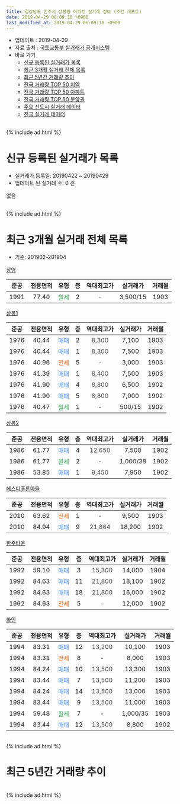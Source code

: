 ```yaml
---
title: 경상남도 진주시 상봉동 아파트 실거래 정보 (주간 레포트)
date: 2019-04-29 06:09:18 +0900
last_modified_at: 2019-04-29 06:09:18 +0900
---
```


* 업데이트 : 2019-04-29
* 자료 출처 : [국토교통부 실거래가 공개시스템](http://rt.molit.go.kr)
* 바로 가기
    * [신규 등록된 실거래가 목록](#신규-등록된-실거래가-목록)
    * [최근 3개월 실거래 전체 목록](#최근-3개월-실거래-전체-목록)
    * [최근 5년간 거래량 추이](#최근-5년간-거래량-추이)
    * [전국 거래량 TOP 50 지역](https://inasie.github.io/apt-trade-info/최근-3개월-전국에서-가장-거래가-많이-발생한-지역)
    * [전국 거래량 TOP 50 아파트](https://inasie.github.io/apt-trade-info/최근-3개월-전국에서-가장-거래가-많이-발생한-아파트)
    * [전국 거래량 TOP 50 분양권](https://inasie.github.io/apt-trade-info/최근-3개월-전국에서-가장-거래가-많이-발생한-분양권)
    * [주요 신도시 실거래 데이터](https://inasie.github.io/apt-trade-info/주요-신도시)
    * [전국 실거래 데이터](https://inasie.github.io/apt-trade-info/전국)
<br>
{% include ad.html %}
<br>

# 신규 등록된 실거래가 목록
* 실거래가 등록일: 20190422 ~ 20190429
* 업데이트 된 실거래 수: 0 건

없음

<br>
{% include ad.html %}
<br>

# 최근 3개월 실거래 전체 목록
* 기준: 201902-201904


[삼영](https://search.naver.com/search.naver?query=%EA%B2%BD%EC%83%81%EB%82%A8%EB%8F%84+%EC%A7%84%EC%A3%BC%EC%8B%9C+%EC%83%81%EB%B4%89%EB%8F%99+%EC%82%BC%EC%98%81)

|준공|전용면적|유형|층|역대최고가|실거래가|거래월|
|:---:|:---:|:---:|:---:|:---:|:---:|:---:|
|1991|77.40|<span style="color:#34a853">월세</span>|2|<span style="color:#444444">-</span>|3,500/15|1903|

[상봉1](https://search.naver.com/search.naver?query=%EA%B2%BD%EC%83%81%EB%82%A8%EB%8F%84+%EC%A7%84%EC%A3%BC%EC%8B%9C+%EC%83%81%EB%B4%89%EB%8F%99+%EC%83%81%EB%B4%891)

|준공|전용면적|유형|층|역대최고가|실거래가|거래월|
|:---:|:---:|:---:|:---:|:---:|:---:|:---:|
|1976|40.44|<span style="color:#4285f3">매매</span>|2|<span style="color:#444444">8,300</span>|7,100|1903|
|1976|40.44|<span style="color:#4285f3">매매</span>|1|<span style="color:#444444">8,300</span>|7,500|1903|
|1976|40.96|<span style="color:#ff5a00">전세</span>|5|<span style="color:#444444">-</span>|3,000|1903|
|1976|41.39|<span style="color:#4285f3">매매</span>|1|<span style="color:#444444">8,400</span>|7,500|1903|
|1976|41.90|<span style="color:#4285f3">매매</span>|4|<span style="color:#444444">8,800</span>|6,500|1902|
|1976|41.90|<span style="color:#4285f3">매매</span>|5|<span style="color:#444444">8,800</span>|7,000|1902|
|1976|40.47|<span style="color:#34a853">월세</span>|1|<span style="color:#444444">-</span>|500/15|1902|

[상봉2](https://search.naver.com/search.naver?query=%EA%B2%BD%EC%83%81%EB%82%A8%EB%8F%84+%EC%A7%84%EC%A3%BC%EC%8B%9C+%EC%83%81%EB%B4%89%EB%8F%99+%EC%83%81%EB%B4%892)

|준공|전용면적|유형|층|역대최고가|실거래가|거래월|
|:---:|:---:|:---:|:---:|:---:|:---:|:---:|
|1986|61.77|<span style="color:#4285f3">매매</span>|4|<span style="color:#444444">12,650</span>|7,500|1902|
|1986|61.77|<span style="color:#34a853">월세</span>|2|<span style="color:#444444">-</span>|1,000/38|1902|
|1986|53.85|<span style="color:#4285f3">매매</span>|1|<span style="color:#444444">9,450</span>|7,950|1902|

[에스디푸른마을](https://search.naver.com/search.naver?query=%EA%B2%BD%EC%83%81%EB%82%A8%EB%8F%84+%EC%A7%84%EC%A3%BC%EC%8B%9C+%EC%83%81%EB%B4%89%EB%8F%99+%EC%97%90%EC%8A%A4%EB%94%94%ED%91%B8%EB%A5%B8%EB%A7%88%EC%9D%84)

|준공|전용면적|유형|층|역대최고가|실거래가|거래월|
|:---:|:---:|:---:|:---:|:---:|:---:|:---:|
|2010|63.62|<span style="color:#ff5a00">전세</span>|1|<span style="color:#444444">-</span>|9,500|1903|
|2010|84.94|<span style="color:#4285f3">매매</span>|9|<span style="color:#444444">21,864</span>|18,200|1902|

[한주타운](https://search.naver.com/search.naver?query=%EA%B2%BD%EC%83%81%EB%82%A8%EB%8F%84+%EC%A7%84%EC%A3%BC%EC%8B%9C+%EC%83%81%EB%B4%89%EB%8F%99+%ED%95%9C%EC%A3%BC%ED%83%80%EC%9A%B4)

|준공|전용면적|유형|층|역대최고가|실거래가|거래월|
|:---:|:---:|:---:|:---:|:---:|:---:|:---:|
|1992|59.10|<span style="color:#4285f3">매매</span>|3|<span style="color:#444444">15,300</span>|14,000|1904|
|1992|84.63|<span style="color:#4285f3">매매</span>|11|<span style="color:#444444">21,800</span>|18,100|1902|
|1992|84.63|<span style="color:#4285f3">매매</span>|18|<span style="color:#444444">21,800</span>|16,000|1902|
|1992|84.63|<span style="color:#ff5a00">전세</span>|5|<span style="color:#444444">-</span>|12,000|1902|

[화인](https://search.naver.com/search.naver?query=%EA%B2%BD%EC%83%81%EB%82%A8%EB%8F%84+%EC%A7%84%EC%A3%BC%EC%8B%9C+%EC%83%81%EB%B4%89%EB%8F%99+%ED%99%94%EC%9D%B8)

|준공|전용면적|유형|층|역대최고가|실거래가|거래월|
|:---:|:---:|:---:|:---:|:---:|:---:|:---:|
|1994|83.31|<span style="color:#4285f3">매매</span>|12|<span style="color:#444444">13,200</span>|10,100|1903|
|1994|83.31|<span style="color:#ff5a00">전세</span>|8|<span style="color:#444444">-</span>|8,000|1903|
|1994|84.24|<span style="color:#4285f3">매매</span>|10|<span style="color:#444444">13,500</span>|13,300|1903|
|1994|83.44|<span style="color:#4285f3">매매</span>|7|<span style="color:#444444">13,500</span>|11,200|1903|
|1994|84.24|<span style="color:#4285f3">매매</span>|14|<span style="color:#444444">13,500</span>|13,000|1903|
|1994|83.44|<span style="color:#4285f3">매매</span>|9|<span style="color:#444444">13,500</span>|11,000|1903|
|1994|59.48|<span style="color:#34a853">월세</span>|7|<span style="color:#444444">-</span>|1,000/35|1903|
|1994|83.44|<span style="color:#4285f3">매매</span>|12|<span style="color:#444444">13,500</span>|8,800|1902|


<br>
{% include ad.html %}
<br>

# 최근 5년간 거래량 추이


<div style="width:100%;">
    <canvas id="deal_progress" height="200"></canvas>
</div>

<script>
new Chart(document.getElementById("deal_progress"), {
    type: 'line',
    data: {
        labels: ['201404','201405','201406','201407','201408','201409','201410','201411','201412','201501','201502','201503','201504','201505','201506','201507','201508','201509','201510','201511','201512','201601','201602','201603','201604','201605','201606','201607','201608','201609','201610','201611','201612','201701','201702','201703','201704','201705','201706','201707','201708','201709','201710','201711','201712','201801','201802','201803','201804','201805','201806','201807','201808','201809','201810','201811','201812','201901','201902','201903','201904'],
        datasets: [{
            label: '매매',
            pointRadius: 1,
            data: [7, 10, 10, 10, 11, 15, 18, 15, 12, 14, 10, 23, 11, 17, 16, 15, 16, 10, 9, 14, 13, 12, 14, 16, 18, 9, 10, 10, 19, 5, 18, 11, 8, 8, 12, 19, 10, 10, 5, 6, 4, 6, 5, 14, 9, 28, 12, 21, 10, 8, 8, 6, 5, 6, 7, 6, 7, 3, 8, 8, 1],
            borderColor: "rgba(255, 201, 14, 1)",
            backgroundColor: "rgba(255, 201, 14, 0.5)",
            fill: false,
            lineTension: 0
        },{
            label: '전월세',
            pointRadius: 1,
            data: [6, 6, 7, 9, 4, 8, 7, 4, 5, 5, 3, 8, 3, 2, 5, 1, 3, 5, 8, 4, 6, 4, 7, 3, 2, 6, 0, 0, 2, 2, 2, 2, 5, 4, 6, 5, 2, 1, 2, 1, 0, 1, 1, 5, 4, 6, 3, 4, 1, 2, 1, 2, 0, 1, 2, 4, 2, 5, 3, 5, 0],
            borderColor: "rgba(0, 141, 185, 1)",
            backgroundColor: "rgba(0, 141, 185, 0.5)",
            fill: false,
            lineTension: 0
        }
        ]
    },
    options: {
        responsive: true,
        title: {
            display: false
        },
        tooltips: {
            mode: 'index',
            intersect: false
        },
        hover: {
            mode: 'nearest',
            intersect: true
        },
        scales: {
            xAxes: [{
                display: true,
                scaleLabel: {
                    display: true,
                    labelString: '년/월'
                }
            }],
            yAxes: [{
                display: true,
                ticks: {
                    suggestedMin: 0,
                },
                scaleLabel: {
                    display: true,
                    labelString: '실거래 수'
                }
            }]
        }
    }
});

</script>


<br>
{% include ad.html %}
<br>

